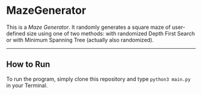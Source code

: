 # MazeGenerator

This is a _Maze Generator_. It randomly generates a square maze of user-defined size using one of two methods: with randomized Depth First Search or with Minimum Spanning Tree (actually also randomized).

---

## How to Run
To run the program, simply clone this repository and type `python3 main.py` in your Terminal.

